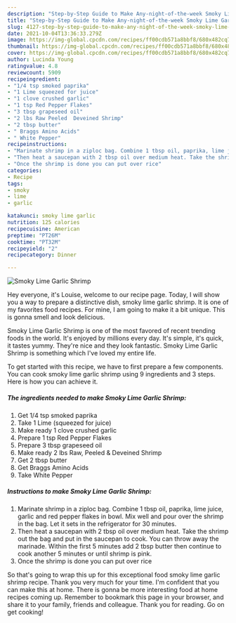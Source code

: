 ```yaml
---
description: "Step-by-Step Guide to Make Any-night-of-the-week Smoky Lime Garlic Shrimp"
title: "Step-by-Step Guide to Make Any-night-of-the-week Smoky Lime Garlic Shrimp"
slug: 4127-step-by-step-guide-to-make-any-night-of-the-week-smoky-lime-garlic-shrimp
date: 2021-10-04T13:36:33.279Z
image: https://img-global.cpcdn.com/recipes/ff00cdb571a8bbf8/680x482cq70/smoky-lime-garlic-shrimp-recipe-main-photo.jpg
thumbnail: https://img-global.cpcdn.com/recipes/ff00cdb571a8bbf8/680x482cq70/smoky-lime-garlic-shrimp-recipe-main-photo.jpg
cover: https://img-global.cpcdn.com/recipes/ff00cdb571a8bbf8/680x482cq70/smoky-lime-garlic-shrimp-recipe-main-photo.jpg
author: Lucinda Young
ratingvalue: 4.8
reviewcount: 5909
recipeingredient:
- "1/4 tsp smoked paprika"
- "1 Lime squeezed for juice"
- "1 clove crushed garlic"
- "1 tsp Red Pepper Flakes"
- "3 tbsp grapeseed oil"
- "2 lbs Raw Peeled  Deveined Shrimp"
- "2 tbsp butter"
- " Braggs Amino Acids"
- " White Pepper"
recipeinstructions:
- "Marinate shrimp in a ziploc bag. Combine 1 tbsp oil, paprika, lime juice, garlic and red pepper flakes in bowl. Mix well and pour over the shrimp in the bag. Let it sets in the refrigerator for 30 minutes."
- "Then heat a saucepan with 2 tbsp oil over medium heat. Take the shrimp out the bag and put in the saucepan to cook. You can throw away the marinade. Within the first 5 minutes add 2 tbsp butter then continue to cook another 5 minutes or until shrimp is pink."
- "Once the shrimp is done you can put over rice"
categories:
- Recipe
tags:
- smoky
- lime
- garlic

katakunci: smoky lime garlic 
nutrition: 125 calories
recipecuisine: American
preptime: "PT26M"
cooktime: "PT32M"
recipeyield: "2"
recipecategory: Dinner

---
```



![Smoky Lime Garlic Shrimp](https://img-global.cpcdn.com/recipes/ff00cdb571a8bbf8/680x482cq70/smoky-lime-garlic-shrimp-recipe-main-photo.jpg)

Hey everyone, it's Louise, welcome to our recipe page. Today, I will show you a way to prepare a distinctive dish, smoky lime garlic shrimp. It is one of my favorites food recipes. For mine, I am going to make it a bit unique. This is gonna smell and look delicious.

Smoky Lime Garlic Shrimp is one of the most favored of recent trending foods in the world. It's enjoyed by millions every day. It's simple, it's quick, it tastes yummy. They're nice and they look fantastic. Smoky Lime Garlic Shrimp is something which I've loved my entire life.




To get started with this recipe, we have to first prepare a few components. You can cook smoky lime garlic shrimp using 9 ingredients and 3 steps. Here is how you can achieve it.

<!--inarticleads1-->

##### The ingredients needed to make Smoky Lime Garlic Shrimp:

1. Get 1/4 tsp smoked paprika
1. Take 1 Lime (squeezed for juice)
1. Make ready 1 clove crushed garlic
1. Prepare 1 tsp Red Pepper Flakes
1. Prepare 3 tbsp grapeseed oil
1. Make ready 2 lbs Raw, Peeled &amp; Deveined Shrimp
1. Get 2 tbsp butter
1. Get  Braggs Amino Acids
1. Take  White Pepper




<!--inarticleads2-->

##### Instructions to make Smoky Lime Garlic Shrimp:

1. Marinate shrimp in a ziploc bag. Combine 1 tbsp oil, paprika, lime juice, garlic and red pepper flakes in bowl. Mix well and pour over the shrimp in the bag. Let it sets in the refrigerator for 30 minutes.
1. Then heat a saucepan with 2 tbsp oil over medium heat. Take the shrimp out the bag and put in the saucepan to cook. You can throw away the marinade. Within the first 5 minutes add 2 tbsp butter then continue to cook another 5 minutes or until shrimp is pink.
1. Once the shrimp is done you can put over rice




So that's going to wrap this up for this exceptional food smoky lime garlic shrimp recipe. Thank you very much for your time. I'm confident that you can make this at home. There is gonna be more interesting food at home recipes coming up. Remember to bookmark this page in your browser, and share it to your family, friends and colleague. Thank you for reading. Go on get cooking!

